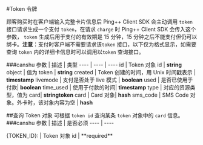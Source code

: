 #Token 令牌

顾客购买时在客户端输入完整卡片信息后 Ping++ Client SDK 会主动调用 `token` 接口请求生成一个支付 `token`，在请求 `charge` 时 Ping++ Client SDK 会传入这个参数， `token` 生成后用于支付的有效期是 15 分钟，15 分钟之后不能支付但仍可以绑卡。**注意**：支付时客户端不需要请求该`token` 接口，以下仅为格式显示，如需要查询 `token` 内的详细卡信息时可以调用以`token`  查询接口。

###canshu
参数 | 描述 | 类型
---- | ---- | ----
id | Token 对象 id | **string** 
object | 值为 token | **string** 
created | Token 创建的时间，用 Unix 时间戳表示 | **timestamp** 
livemode | 支付是否处于 live 模式 | **boolean** 
used | 是否已使用于付款| **boolean** 
time_used | 使用于付款的时间| **timestamp** 
type | 对应的资源类型，值为 card| **stringtoken** 
card | Card 对象| **hash** 
sms_code | SMS Code 对象。外卡时，该对象内容为空 | **hash** 

##查询 Token 对象
可根据 `token id` 查询某条 `token` 对象中的 `card` 信息。
###canshu
参数 | 描述 | 是否必须
---- | ----
<dt>{TOKEN_ID}:  | Token 对象 id | **required**



